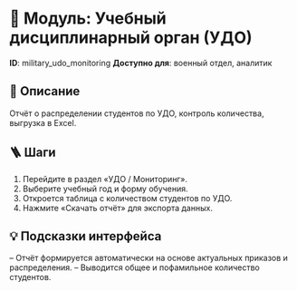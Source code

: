 # 📘 Модуль: Учебный дисциплинарный орган (УДО)
**ID**: military_udo_monitoring
**Доступно для**: военный отдел, аналитик

## 📝 Описание
Отчёт о распределении студентов по УДО, контроль количества, выгрузка в Excel.

## 🪜 Шаги
1. Перейдите в раздел «УДО / Мониторинг».
2. Выберите учебный год и форму обучения.
3. Откроется таблица с количеством студентов по УДО.
4. Нажмите «Скачать отчёт» для экспорта данных.

## 💡 Подсказки интерфейса
– Отчёт формируется автоматически на основе актуальных приказов и распределения.
– Выводится общее и пофамильное количество студентов.
